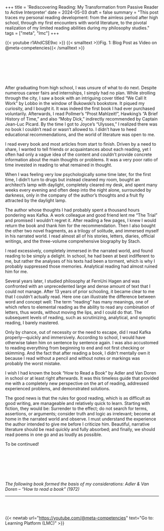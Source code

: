+++
title = 'Rediscovering Reading: My Transformation from Passive Reader to Active Interpreter'
date = 2024-05-03
draft = false
summary = "This post traces my personal reading development: from the aimless period after high school, through my first encounters with world literature, to the pivotal realization of my limited reading abilities during my philosophy studies."
tags = ["meta", "lmc"]
+++

{{< youtube r1AhdCSE9xc >}}
{{< smalltext >}}Fig. 1: Blog Post as Video on @meta-competencies{{< /smalltext >}}  

</br></br>  
</br></br>  

After graduating from high school, I was unsure of what to do next. Despite numerous career fairs and internships, I simply had no plan. While strolling through the city, I saw a book with an intriguing cover titled “We Call It Work” by Lobbo in the window of Bukowski’s bookstore. It piqued my curiosity, and I bought it. It was indeed the first book I had ever purchased voluntarily. Afterwards, I read Pollmer’s “Prost Mahlzeit!”, Hawking’s “A Brief History of Time,” and also “Moby Dick,” indirectly recommended by Captain Jean-Luc Picard. By the time I got to Joyce’s “Ulysses,” I realized there was no book I couldn’t read or wasn’t allowed to. I didn’t have to heed educational recommendations, and the world of literature was open to me.  

I read every book and most articles from start to finish. Driven by a need to share, I wanted to tell friends or acquaintances about each reading, yet I often had only a vague idea of the content and couldn’t provide concrete information about the main thoughts or problems. It was a very poor ratio of time invested in reading to what remained in thought.  

When I was feeling very low psychologically some time later, for the first time, I didn’t turn to drugs but instead cleaned my room, bought an architect’s lamp with daylight, completely cleared my desk, and spent many weeks every evening and often deep into the night alone, surrounded by darkness, only in the company of the author’s thoughts and a fruit fly attracted by the daylight lamp.  

The author whose thoughts I had probably spent a thousand hours pondering was Kafka. A work colleague and good friend lent me “The Trial” and promised I wouldn’t regret it. After reading a few pages, I knew I would return the book and thank him for the recommendation. Then I also bought the other two novel fragments, as a trilogy of solitude, and immersed myself in his narrated world. I read almost all of his stories, letters, diaries, official writings, and the three-volume comprehensive biography by Stach.  

I read excessively, completely immersed in the narrated world, and found reading to be simply a delight. In school, he had been at best indifferent to me, but rather the analyses of his texts had been a torment, which is why I probably suppressed those memories. Analytical reading had almost ruined him for me.  

Several years later, I studied philosophy at FernUni Hagen and was confronted with an unprecedented large and dense amount of text that I could not manage. After 13 years of prior schooling, it became clear to me that I couldn’t actually read. Here one can illustrate the difference between word and concept well: The term “reading” has many meanings, one of which refers to elemental reading as the ability to read any combination of letters, thus words, without moving the lips, and I could do that. The subsequent levels of reading, such as scrutinizing, analytical, and synoptic reading, I barely mastered.  

Only by chance, out of necessity or the need to escape, did I read Kafka properly—quickly and immersively. According to school, I would have otherwise taken him on sentence by sentence again. I was also accustomed to reading everything from beginning to end and not first checking or skimming. And the fact that after reading a book, I didn’t mentally own it because I read without a pencil and without notes or markings was probably the worst mistake.  

I wish I had known the book “How to Read a Book” by Adler and Van Doren in school or at least right afterwards. It was this timeless guide that provided me with a completely new perspective on the art of reading, addressed experienced problems, and demonstrated solutions.  

The good news is that the rules for good reading, which is as difficult as good writing, are manageable and relatively quick to learn. Starting with fiction, they would be: Surrender to the effect; do not search for terms, assertions, or arguments; consider truth and logic as irrelevant; become at home in the narrated world and observe. I must understand the experience the author intended to give me before I criticize him. Beautiful, narrative literature should be read quickly and fully absorbed; and finally, we should read poems in one go and as loudly as possible.  

To be continued!  

</br></br>  
</br></br>  

*The following book formed the basis of my considerations: Adler & Van Doren – “How to read a book” (1972)*

---

</br></br>  

{{< newtab url="https://youtube.com/@meta-competencies" text="Go to: Learning Platform (LMC)" >}}